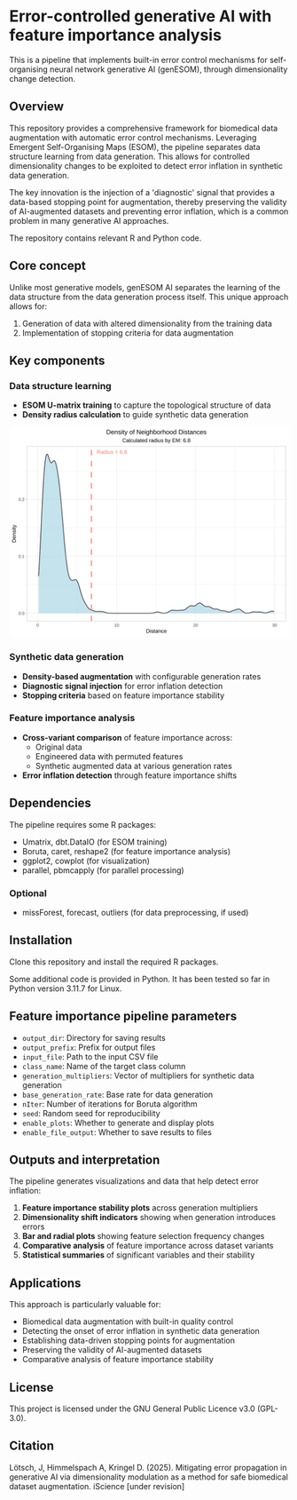 # Error-controlled generative AI with feature importance analysis

This is a pipeline that implements built-in error control mechanisms for self-organising neural network generative AI (genESOM), through dimensionality change detection.

## Overview

This repository provides a comprehensive framework for biomedical data augmentation with automatic error control mechanisms. Leveraging Emergent Self-Organising Maps (ESOM), the pipeline separates data structure learning from data generation. This allows for controlled dimensionality changes to be exploited to detect error inflation in synthetic data generation.

The key innovation is the injection of a 'diagnostic' signal that provides a data-based stopping point for augmentation, thereby preserving the validity of AI-augmented datasets and preventing error inflation, which is a common problem in many generative AI approaches.

The repository contains relevant R and Python code.

## Core concept

Unlike most generative models, genESOM AI separates the learning of the data structure from the data generation process itself. This unique approach allows for:

1. Generation of data with altered dimensionality from the training data
2. Implementation of stopping criteria for data augmentation

## Key components

### Data structure learning
- **ESOM U-matrix training** to capture the topological structure of data
- **Density radius calculation** to guide synthetic data generation

<img src="./neighborhood_distances.svg">

### Synthetic data generation
- **Density-based augmentation** with configurable generation rates
- **Diagnostic signal injection** for error inflation detection
- **Stopping criteria** based on feature importance stability

### Feature importance analysis
- **Cross-variant comparison** of feature importance across:
  - Original data
  - Engineered data with permuted features
  - Synthetic augmented data at various generation rates
- **Error inflation detection** through feature importance shifts

## Dependencies

The pipeline requires some R packages:

- Umatrix, dbt.DataIO (for ESOM training)
- Boruta, caret, reshape2 (for feature importance analysis)
- ggplot2, cowplot (for visualization)
- parallel, pbmcapply (for parallel processing)

### Optional
- missForest, forecast, outliers (for data preprocessing, if used)

## Installation

Clone this repository and install the required R packages. 

Some additional code is provided in Python. It has been tested so far in Python version 3.11.7 for Linux.


## Feature importance pipeline parameters

- `output_dir`: Directory for saving results
- `output_prefix`: Prefix for output files
- `input_file`: Path to the input CSV file
- `class_name`: Name of the target class column
- `generation_multipliers`: Vector of multipliers for synthetic data generation
- `base_generation_rate`: Base rate for data generation
- `nIter`: Number of iterations for Boruta algorithm
- `seed`: Random seed for reproducibility
- `enable_plots`: Whether to generate and display plots
- `enable_file_output`: Whether to save results to files

## Outputs and interpretation

The pipeline generates visualizations and data that help detect error inflation:

1. **Feature importance stability plots** across generation multipliers
2. **Dimensionality shift indicators** showing when generation introduces errors
3. **Bar and radial plots** showing feature selection frequency changes
4. **Comparative analysis** of feature importance across dataset variants
5. **Statistical summaries** of significant variables and their stability

## Applications

This approach is particularly valuable for:

- Biomedical data augmentation with built-in quality control
- Detecting the onset of error inflation in synthetic data generation
- Establishing data-driven stopping points for augmentation
- Preserving the validity of AI-augmented datasets
- Comparative analysis of feature importance stability

## License

This project is licensed under the GNU General Public Licence v3.0 (GPL-3.0).

## Citation

 Lötsch, J, Himmelspach A, Kringel D. (2025). Mitigating error propagation in generative AI via dimensionality modulation as a method for safe biomedical dataset augmentation. iScience [under revision]
